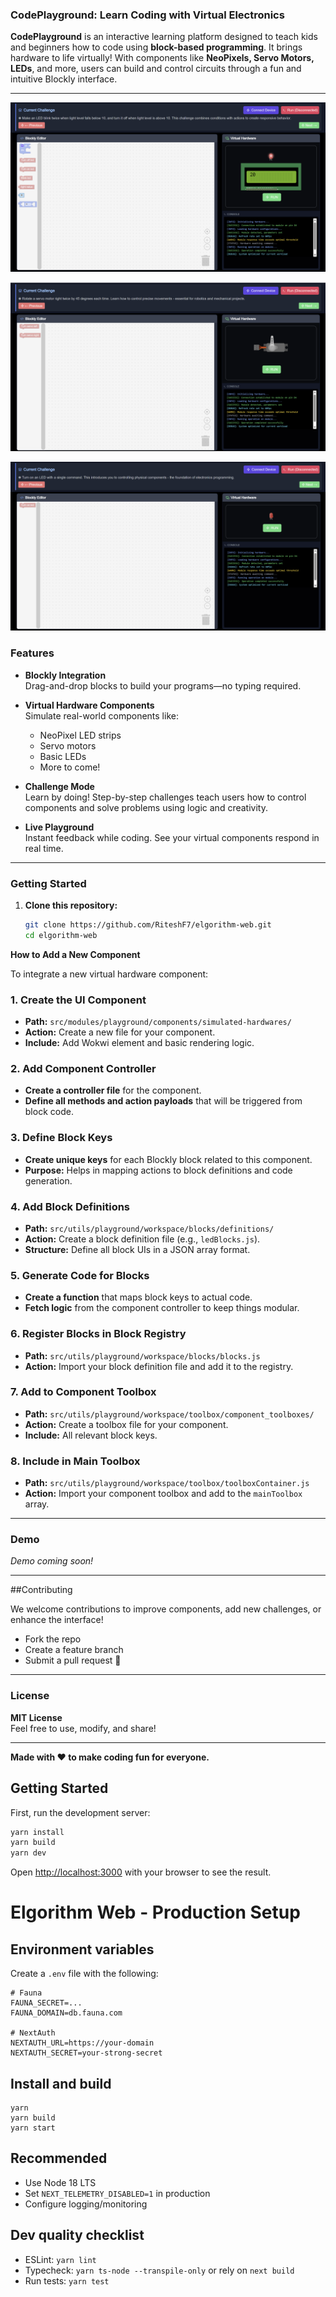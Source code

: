 ### CodePlayground: Learn Coding with Virtual Electronics

**CodePlayground** is an interactive learning platform designed to teach kids and beginners how to code using 
**block-based programming**. It brings hardware to life virtually! With components like **NeoPixels, Servo Motors, LEDs**,
and more, users can build and control circuits through a fun and intuitive Blockly interface.

---



![LIVE_DEMO](./public/images/ss2.png)

![LIVE_DEMO](./public/images/ss3.png)

![LIVE_DEMO](./public/images/ss4.png)

### Features

- **Blockly Integration**  
  Drag-and-drop blocks to build your programs—no typing required.

- **Virtual Hardware Components**  
  Simulate real-world components like:
    - NeoPixel LED strips
    - Servo motors
    - Basic LEDs
    - More to come!

- **Challenge Mode**  
  Learn by doing! Step-by-step challenges teach users how to control components and solve problems using logic and
  creativity.

- **Live Playground**  
  Instant feedback while coding. See your virtual components respond in real time.

---

### Getting Started

1. **Clone this repository:**
   ```bash
   git clone https://github.com/RiteshF7/elgorithm-web.git
   cd elgorithm-web

**How to Add a New Component**

To integrate a new virtual hardware component:

### 1. Create the UI Component

- **Path:** `src/modules/playground/components/simulated-hardwares/`
- **Action:** Create a new file for your component.
- **Include:** Add Wokwi element and basic rendering logic.

### 2. Add Component Controller

- **Create a controller file** for the component.
- **Define all methods and action payloads** that will be triggered from block code.

### 3. Define Block Keys

- **Create unique keys** for each Blockly block related to this component.
- **Purpose:** Helps in mapping actions to block definitions and code generation.

### 4. Add Block Definitions

- **Path:** `src/utils/playground/workspace/blocks/definitions/`
- **Action:** Create a block definition file (e.g., `ledBlocks.js`).
- **Structure:** Define all block UIs in a JSON array format.

### 5. Generate Code for Blocks

- **Create a function** that maps block keys to actual code.
- **Fetch logic** from the component controller to keep things modular.

### 6. Register Blocks in Block Registry

- **Path:** `src/utils/playground/workspace/blocks/blocks.js`
- **Action:** Import your block definition file and add it to the registry.

### 7. Add to Component Toolbox

- **Path:** `src/utils/playground/workspace/toolbox/component_toolboxes/`
- **Action:** Create a toolbox file for your component.
- **Include:** All relevant block keys.

### 8. Include in Main Toolbox

- **Path:** `src/utils/playground/workspace/toolbox/toolboxContainer.js`
- **Action:** Import your component toolbox and add to the `mainToolbox` array.

---

### Demo

_Demo coming soon!_

---

##Contributing

We welcome contributions to improve components, add new challenges, or enhance the interface!

- Fork the repo
- Create a feature branch
- Submit a pull request 🚀

---

### License

**MIT License**  
Feel free to use, modify, and share!

---

**Made with ❤️ to make coding fun for everyone.**

## Getting Started

First, run the development server:

```bash
yarn install 
yarn build
yarn dev 
```

Open [http://localhost:3000](http://localhost:3000) with your browser to see the result.

# Elgorithm Web - Production Setup

## Environment variables
Create a `.env` file with the following:

```
# Fauna
FAUNA_SECRET=...
FAUNA_DOMAIN=db.fauna.com

# NextAuth
NEXTAUTH_URL=https://your-domain
NEXTAUTH_SECRET=your-strong-secret
```

## Install and build

```
yarn
yarn build
yarn start
```

## Recommended
- Use Node 18 LTS
- Set `NEXT_TELEMETRY_DISABLED=1` in production
- Configure logging/monitoring

## Dev quality checklist
- ESLint: `yarn lint`
- Typecheck: `yarn ts-node --transpile-only` or rely on `next build`
- Run tests: `yarn test`


